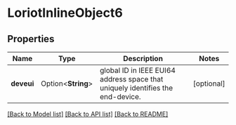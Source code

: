 # LoriotInlineObject6

## Properties

Name | Type | Description | Notes
------------ | ------------- | ------------- | -------------
**deveui** | Option<**String**> | global ID in IEEE EUI64 address space that uniquely identifies the end-device. | [optional]

[[Back to Model list]](../README.md#documentation-for-models) [[Back to API list]](../README.md#documentation-for-api-endpoints) [[Back to README]](../README.md)


